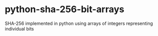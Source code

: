 # python-sha-256-bit-arrays
SHA-256 implemented in python using arrays of integers representing individual bits
